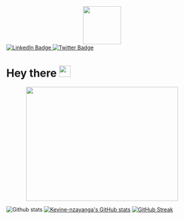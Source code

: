 

<div id="header" align="center">
  <img src="https://user-images.githubusercontent.com/59734313/157189039-c09b3e38-9f42-42c0-ab54-14f1574190a7.gif" width="100"/>
</div>
<div id="badges" style= align-items= "justify">
  <a href="https://www.linkedin.com/in/kevine-nzayanga/">
    <img src="https://img.shields.io/badge/LinkedIn-blue?style=for-the-badge&logo=linkedin&logoColor=white" alt="LinkedIn Badge"/>
  </a>
  <a href="https://twitter.com/Nz_Kevine">
    <img src="https://img.shields.io/badge/Twitter-blue?style=for-the-badge&logo=twitter&logoColor=white" alt="Twitter Badge"/>
  </a>
</div>
<h1>
  Hey there
  <img src="https://media.giphy.com/media/hvRJCLFzcasrR4ia7z/giphy.gif" width="30px"/>
</h1>
<div align="center">
  <img src="https://cdn.dribbble.com/users/4055494/screenshots/15215756/media/d2b66c4ca0192aa26d103448b3d1518b.gif" width="400" height="300"/>
</div>

![Github stats](https://github-readme-stats.vercel.app/api?&username=Kevine-nzayanga&repo=Kevine-nzayanga&theme=highcontrast&show_icons=true&count_private=true)
[![Kevine-nzayanga's GitHub stats](https://github-readme-stats.vercel.app/api/top-langs?username=Kevine-nzayanga&hide=html,scss,stylus,blade,jupyter%20notebook,css,shell,batchfile,dockerfile,typescript&theme=algolia&show_icons=true)](https://github.com/Kevine-nzayanga)
[![GitHub Streak](https://streak-stats.demolab.com/?user=Kevine-nzayanga&theme=highcontrast)](https://git.io/streak-stats)

<!--
**Kevine-nzayanga/Kevine-nzayanga** is a ✨ _special_ ✨ repository because its `README.md` (this file) appears on your GitHub profile.

Here are some ideas to get you started:

- 🔭 I’m currently working on ...
- 🌱 I’m currently learning ...
- 👯 I’m looking to collaborate on ...
- 🤔 I’m looking for help with ...
- 💬 Ask me about ...
- 📫 How to reach me: ...
- 😄 Pronouns: ...
- ⚡ Fun fact: ...
-->
